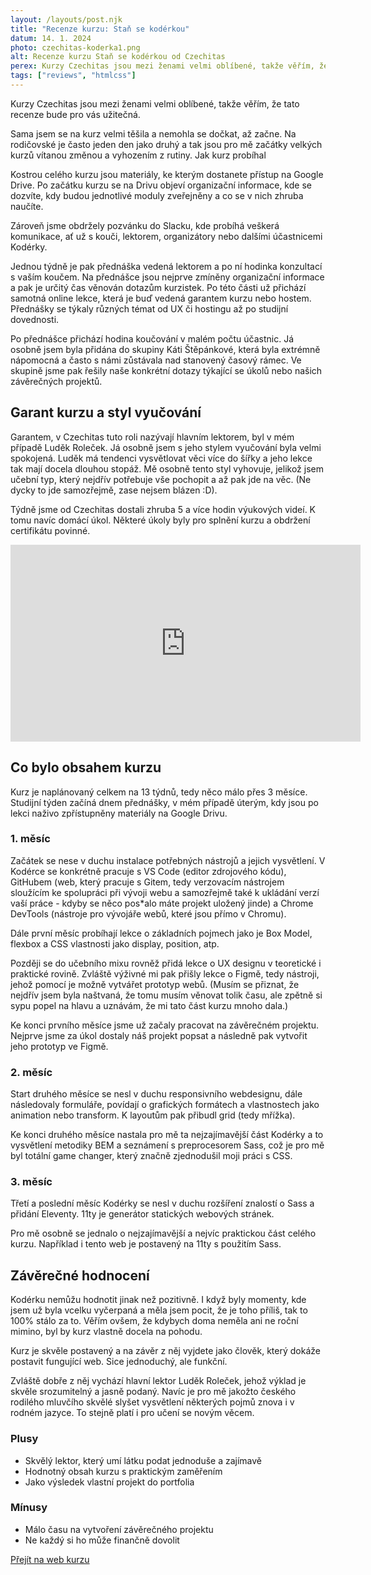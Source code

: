 ```yaml
---
layout: /layouts/post.njk
title: "Recenze kurzu: Staň se kodérkou"
datum: 14. 1. 2024
photo: czechitas-koderka1.png
alt: Recenze kurzu Staň se kodérkou od Czechitas
perex: Kurzy Czechitas jsou mezi ženami velmi oblíbené, takže věřím, že tato recenze pro vás bude užitečná.
tags: ["reviews", "htmlcss"]
---
```


Kurzy Czechitas jsou mezi ženami velmi oblíbené, takže věřím, že tato recenze bude pro vás užitečná.

Sama jsem se na kurz velmi těšila a nemohla se dočkat, až začne. Na rodičovské je často jeden den jako druhý a tak jsou pro mě začátky velkých kurzů vítanou změnou a vyhozením z rutiny.
Jak kurz probíhal

Kostrou celého kurzu jsou materiály, ke kterým dostanete přístup na Google Drive. Po začátku kurzu se na Drivu objeví organizační informace, kde se dozvíte, kdy budou jednotlivé moduly zveřejněny a co se v nich zhruba naučíte.

Zároveň jsme obdržely pozvánku do Slacku, kde probíhá veškerá komunikace, ať už s kouči, lektorem, organizátory nebo dalšími účastnicemi Kodérky.

Jednou týdně je pak přednáška vedená lektorem a po ní hodinka konzultací s vaším koučem. Na přednášce jsou nejprve zmíněny organizační informace a pak je určitý čas věnován dotazům kurzistek. Po této části už přichází samotná online lekce, která je buď vedená garantem kurzu nebo hostem. Přednášky se týkaly různých témat od UX či hostingu až po studijní dovednosti.

Po přednášce přichází hodina koučování v malém počtu účastnic. Já osobně jsem byla přidána do skupiny Káti Štěpánkové, která byla extrémně nápomocná a často s námi zůstávala nad stanovený časový rámec. Ve skupině jsme pak řešily naše konkrétní dotazy týkající se úkolů nebo našich závěrečných projektů.

## Garant kurzu a styl vyučování

Garantem, v Czechitas tuto roli nazývají hlavním lektorem, byl v mém případě Luděk Roleček. Já osobně jsem s jeho stylem vyučování byla velmi spokojená. Luděk má tendenci vysvětlovat věci více do šířky a jeho lekce tak mají docela dlouhou stopáž. Mě osobně tento styl vyhovuje, jelikož jsem učební typ, který nejdřív potřebuje vše pochopit a až pak jde na věc. (Ne dycky to jde samozřejmě, zase nejsem blázen :D).

Týdně jsme od Czechitas dostali zhruba 5 a více hodin výukových videí. K tomu navíc domácí úkol. Některé úkoly byly pro splnění kurzu a obdržení certifikátu povinné.

<iframe class="review__video" width="560" height="315" src="https://www.youtube.com/embed/PSp6ydTtImI?si=H75uuXsbTNYWMj69" title="YouTube video player" frameborder="0" allow="accelerometer; autoplay; clipboard-write; encrypted-media; gyroscope; picture-in-picture; web-share" allowfullscreen></iframe>

## Co bylo obsahem kurzu

Kurz je naplánovaný celkem na 13 týdnů, tedy něco málo přes 3 měsíce. Studijní týden začíná dnem přednášky, v mém případě úterým, kdy jsou po lekci naživo zpřístupněny materiály na Google Drivu.

### 1. měsíc

Začátek se nese v duchu instalace potřebných nástrojů a jejich vysvětlení. V Kodérce se konkrétně pracuje s VS Code (editor zdrojového kódu), GitHubem (web, který pracuje s Gitem, tedy verzovacím nástrojem sloužícím ke spolupráci při vývoji webu a samozřejmě také k ukládání verzí vaší práce - kdyby se něco pos\*alo máte projekt uložený jinde) a Chrome DevTools (nástroje pro vývojáře webů, které jsou přímo v Chromu).

Dále první měsíc probíhají lekce o základních pojmech jako je Box Model, flexbox a CSS vlastnosti jako display, position, atp.

Později se do učebního mixu rovněž přidá lekce o UX designu v teoretické i praktické rovině. Zvláště výživné mi pak přišly lekce o Figmě, tedy nástroji, jehož pomocí je možně vytvářet prototyp webů. (Musím se přiznat, že nejdřív jsem byla naštvaná, že tomu musím věnovat tolik času, ale zpětně si sypu popel na hlavu a uznávám, že mi tato část kurzu mnoho dala.)

Ke konci prvního měsíce jsme už začaly pracovat na závěrečném projektu. Nejprve jsme za úkol dostaly náš projekt popsat a následně pak vytvořit jeho prototyp ve Figmě.

### 2. měsíc

Start druhého měsíce se nesl v duchu responsivního webdesignu, dále následovaly formuláře, povídají o grafických formátech a vlastnostech jako animation nebo transform. K layoutům pak přibudl grid (tedy mřížka).

Ke konci druhého měsíce nastala pro mě ta nejzajímavější část Kodérky a to vysvětlení metodiky BEM a seznámení s preprocesorem Sass, což je pro mě byl totální game changer, který značně zjednodušil moji práci s CSS.

### 3. měsíc

Třetí a poslední měsíc Kodérky se nesl v duchu rozšíření znalostí o Sass a přidání Eleventy. 11ty je generátor statických webových stránek.

Pro mě osobně se jednalo o nejzajímavější a nejvíc praktickou část celého kurzu. Například i tento web je postavený na 11ty s použitím Sass.

## Závěrečné hodnocení

Kodérku nemůžu hodnotit jinak než pozitivně. I když byly momenty, kde jsem už byla vcelku vyčerpaná a měla jsem pocit, že je toho příliš, tak to 100% stálo za to. Věřím ovšem, že kdybych doma neměla ani ne roční mimino, byl by kurz vlastně docela na pohodu.

Kurz je skvěle postavený a na závěr z něj vyjdete jako člověk, který dokáže postavit fungující web. Sice jednoduchý, ale funkční.

Zvláště dobře z něj vychází hlavní lektor Luděk Roleček, jehož výklad je skvěle srozumitelný a jasně podaný. Navíc je pro mě jakožto českého rodilého mluvčího skvělé slyšet vysvětlení některých pojmů znova i v rodném jazyce. To stejně platí i pro učení se novým věcem.

<div class="rating">
<div class="rating__sections">
    <div class="rating__section">
        <h3 class="rating__title">Plusy</h3>
        <ul class="rating__list">
            <li class="rating__text">Skvělý lektor, který umí látku podat jednoduše a zajímavě</li>
            <li class="rating__text">Hodnotný obsah kurzu s praktickým zaměřením</li>
            <li class="rating__text">Jako výsledek vlastní projekt do portfolia</li>
        </ul>
    </div>
    <div class="rating__section">
        <h3 class="rating__title">Mínusy</h3>
        <ul class="rating__list">
            <li class="rating__text">Málo času na vytvoření závěrečného projektu</li>
            <li class="rating__text">Ne každý si ho může finančně dovolit</li>
        </ul>
    </div>
</div>
<div class="rating__button"><a class="btn btn--primary" href="https://www.czechitas.cz/kurzy/stan-se-koderkou" target="_blank">Přejít na web kurzu</a></div>
</div>
